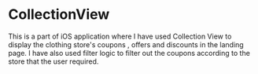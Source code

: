 # CollectionView
This is a part of iOS application where I have used Collection View to display the clothing store's coupons , offers and discounts in the landing page. I have also used filter logic to filter out the coupons according to the store that the user required.
